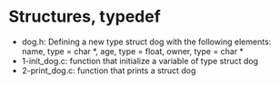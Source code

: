 # Structures, typedef
* dog.h: Defining a new type struct dog with the following elements: name, type = char *, age, type = float, owner, type = char *
* 1-init_dog.c: function that initialize a variable of type struct dog
* 2-print_dog.c: function that prints a struct dog
